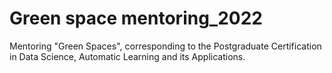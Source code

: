 # Green space mentoring_2022
Mentoring "Green Spaces", corresponding to the Postgraduate Certification in Data Science, Automatic Learning and its Applications.
